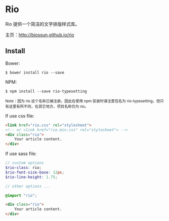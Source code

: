 Rio
====

Rio 提供一个简洁的文字排版样式库。

主页：http://biossun.github.io/rio


Install
-------

Bower:

```shell
$ bower install rio --save
```

NPM:

```shell
$ npm install --save rio-typesetting
```

<small>Note：因为 rio 这个名称已被注册，因此在使用 npm 安装时请注意包名为 rio-typesetting，但只有这里有所不同，在其它地方，项目名称仍为 rio。</small>


If use css file:

```html
<link href="rio.css" rel="stylesheet">
<!-- or <link href="rio.min.css" rel="stylesheet"> -->
<div class="rio">
    Your article content.
</div>
```

If use sass file:

```scss
// custom options
$rio-class: rio;
$rio-font-size-base: 12px;
$rio-line-height: 1.75;

// other options ...

@import "rio";
```

```html
<div class="rio">
    Your article content.
</div>
```
